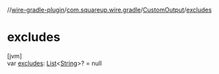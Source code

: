 //[wire-gradle-plugin](../../../index.md)/[com.squareup.wire.gradle](../index.md)/[CustomOutput](index.md)/[excludes](excludes.md)

# excludes

[jvm]\
var [excludes](excludes.md): [List](https://kotlinlang.org/api/latest/jvm/stdlib/kotlin.collections/-list/index.html)&lt;[String](https://kotlinlang.org/api/latest/jvm/stdlib/kotlin/-string/index.html)&gt;? = null
